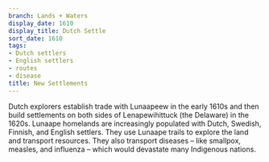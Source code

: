```yaml
---
branch: Lands + Waters
display_date: 1610
display_title: Dutch Settle
sort_date: 1610
tags:
- Dutch settlers
- English settlers
- routes
- disease
title: New Settlements
---
```


Dutch explorers establish trade with Lunaapeew in the early 1610s and then build settlements on both sides of Lenapewihittuck (the Delaware) in the 1620s. Lunaape homelands are increasingly populated with Dutch, Swedish, Finnish, and English settlers. They use Lunaape trails to explore the land and transport resources. They also transport diseases – like smallpox, measles, and influenza – which would devastate many Indigenous nations.